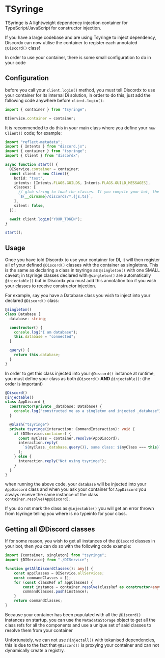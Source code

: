 # TSyringe

TSyringe is A lightweight dependency injection container for TypeScript/JavaScript for constructor injection.

If you have a large codebase and are using Tsyringe to inject dependency, Discordx can now utilise the container
to register each annotated `@Discord()` class!

In order to use your container, there is some small configuration to do in your code

## Configuration

before you call your `client.login()` method, you must tell Discordx to use your container for its internal Di solution,
in order to do this, just add the following code anywhere before `client.login()`:

```ts
import { container } from "tsyringe";

DIService.container = container;
```

It is recommended to do this in your main class where you define your `new Client()` code; for example:

```ts
import "reflect-metadata";
import { Intents } from "discord.js";
import { container } from "tsyringe";
import { Client } from "discordx";

async function start() {
  DIService.container = container;
  const client = new Client({
    botId: "test",
    intents: [Intents.FLAGS.GUILDS, Intents.FLAGS.GUILD_MESSAGES],
    classes: [
      // glob string to load the classes. If you compile your bot, the file extension will be .js
      `${__dirname}/discords/*.{js,ts}`,
    ],
    silent: false,
  });

  await client.login("YOUR_TOKEN");
}

start();
```

## Usage

Once you have told Discordx to use your container for DI, it will then register all of your defined `@Discord()` classes
with the container as singletons. This is the same as declaring a class in tsyringe as `@singleton()` with one SMALL
caveat; in tsyringe classes declared with `@singleton()` are automatically `@injectable()` but in Discordx you must add
this annotation too if you wish your classes to receive constructor injection.

For example, say you have a Database class you wish to inject into your declared `@Discord()` class:

```ts
@singleton()
class Database {
  database: string;

  constructor() {
    console.log("I am database");
    this.database = "connected";
  }

  query() {
    return this.database;
  }
}
```

In order to get this class injected into your `@Discord()` instance at runtime, you must define your class as
both `@Discord()` **AND** `@injectable()`: (the order is important)

```ts
@Discord()
@injectable()
class AppDiscord {
  constructor(private _database: Database) {
    console.log("constructed me as a singleton and injected _database");
  }

  @Slash("tsyringe")
  private tsyringe(interaction: CommandInteraction): void {
    if (DIService.container) {
      const myClass = container.resolve(AppDiscord);
      interaction.reply(
        `${myClass._database.query()}, same class: ${myClass === this}`
      );
    } else {
      interaction.reply("Not using tsyringe");
    }
  }
}
```

when running the above code, your `database` will be injected into your `AppDiscord` class and when you ask your
container for `AppDiscord` you always receive the same instance of the class `container.resolve(AppDiscord);`

If you do not mark the class as `@injectable()` you will get an error thrown from tsyringe telling you where is no
typeinfo for your class.

## Getting all @Discord classes

If for some reason, you wish to get all instances of the `@Discord` classes in your bot, then you can do so with the
following code example:

```ts
import {container, singleton} from "tsyringe";
import {DIService} from "./DIService";

function getAllDiscordClasses(): any[] {
    const appClasses = DIService.allServices;
    const commandClasses = [];
    for (const classRef of appClasses) {
        const instance = container.resolve(classRef as constructor<any>);
        commandClasses.push(instance);
    }
    return commandClasses;
}
```

Because your container has been populated with all the `@Discord()` instances on startup, you can use
the `MetadataStorage` object to get all the class refs for all the components and use a unique set of said classes to
resolve them from your container

Unfortunately, we can not use `@injectall()` with tokanised dependencies, this is due to the fact that `@Discord()` is
proxying your container and can not dynamically create a registry.
